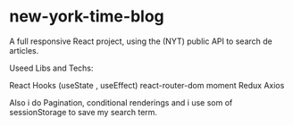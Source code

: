 # new-york-time-blog
A full responsive React project, using the (NYT) public API to search de articles.

Useed Libs and Techs:

React Hooks (useState , useEffect)
react-router-dom
moment
Redux
Axios

Also i do Pagination, conditional renderings and i use som of sessionStorage to save my search term.
